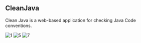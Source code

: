 ## CleanJava
Clean Java is a web-based application for checking Java Code conventions.


![1](https://github.com/iamannkat/CleanJava/assets/31012236/49ab3926-0722-4710-ab11-65e0760ae43a)
![5](https://github.com/iamannkat/CleanJava/assets/31012236/35bcf2bf-0b00-407e-9fb1-e0cff75a336d)
![7](https://github.com/iamannkat/CleanJava/assets/31012236/8dc01d99-e283-4b2b-9ec8-47a04edb28c6)
